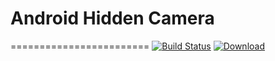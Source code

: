 # Android Hidden Camera
========================
[![Build Status](https://travis-ci.org/kevalpatel2106/android-hidden-camera.svg?branch=master)](https://travis-ci.org/kevalpatel2106/android-hidden-camera) [ ![Download](https://api.bintray.com/packages/kevalpatel2106/maven/android-hidden-camera/images/download.svg) ](https://bintray.com/kevalpatel2106/maven/android-hidden-camera/_latestVersion)
